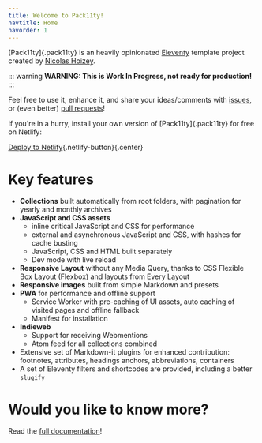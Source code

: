 ```yaml
---
title: Welcome to Pack11ty!
navtitle: Home
navorder: 1
---
```


[Pack11ty]{.pack11ty} is an heavily opinionated [Eleventy](https://www.11ty.dev/) template project created by [Nicolas Hoizey](https://nicolas-hoizey.com/).

::: warning
**WARNING: This is Work In Progress, not ready for production!**
:::

Feel free to use it, enhance it, and share your ideas/comments with [issues](https://github.com/nhoizey/pack11ty/issues/new/choose), or (even better) [pull requests](https://github.com/nhoizey/pack11ty/compare)!

If you're in a hurry, install your own version of [Pack11ty]{.pack11ty} for free on Netlify:

[Deploy to Netlify](https://app.netlify.com/start/deploy?repository=https://github.com/nhoizey/pack11ty&stack=cms){.netlify-button}{.center}

# Key features

- **Collections** built automatically from root folders, with pagination for yearly and monthly archives
- **JavaScript and CSS assets**
  - inline critical JavaScript and CSS for performance
  - external and asynchronous JavaScript and CSS, with hashes for cache busting
  - JavaScript, CSS and HTML built separately
  - Dev mode with live reload
- **Responsive Layout** without any Media Query, thanks to CSS Flexible Box Layout (Flexbox) and layouts from Every Layout
- **Responsive images** built from simple Markdown and presets
- **PWA** for performance and offline support
  - Service Worker with pre-caching of UI assets, auto caching of visited pages and offline fallback
  - Manifest for installation
- **Indieweb**
  - Support for receiving Webmentions
  - Atom feed for all collections combined
- Extensive set of Markdown-it plugins for enhanced contribution: footnotes, attributes, headings anchors, abbreviations, containers
- A set of Eleventy filters and shortcodes are provided, including a better `slugify`

# Would you like to know more?

Read the [full documentation](documentation/)!
